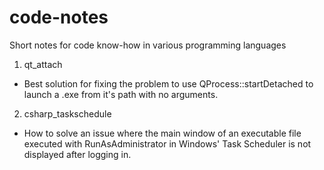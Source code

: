 # code-notes
Short notes for code know-how in various programming languages

1. qt_attach
- Best solution for fixing the problem to use QProcess::startDetached to launch a .exe from it's path with no arguments.

2. csharp_taskschedule
- How to solve an issue where the main window of an executable file executed with RunAsAdministrator 
in Windows' Task Scheduler is not displayed after logging in.

